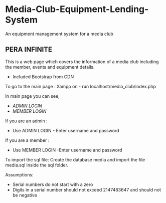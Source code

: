 # Media-Club-Equipment-Lending-System
An equipment management system for a media club

## PERA INFINITE

This is a web page which covers the information of a media club including the member, events and equipment details.

  - Included Bootstrap from CDN 

To go to the main page :
Xampp on - run  localhost/media_club/index.php

In main page you can see,
  - *ADMIN LOGIN*
  - *MEMBER LOGIN*

If you are an admin : 
  - Use ADMIN LOGIN - Enter username and password

If you are a member :
  - Use MEMBER LOGIN -Enter username and password

To import the sql file:
Create the database media and import the file media.sql inside the sql folder.


Assumptions:

  - Serial numbers do not start with a zero
  - Digits in a serial number should not exceed 2147483647 and should not be negative

